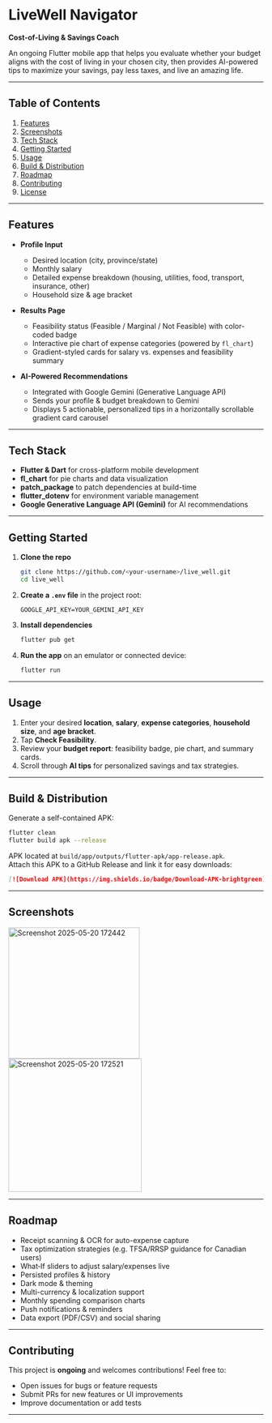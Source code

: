 # LiveWell Navigator

**Cost-of-Living & Savings Coach**

An ongoing Flutter mobile app that helps you evaluate whether your budget aligns with the cost of living in your chosen city, then provides AI-powered tips to maximize your savings, pay less taxes, and live an amazing life.

---

## Table of Contents
1. [Features](#features)
2. [Screenshots](#screenshots)
3. [Tech Stack](#tech-stack)
4. [Getting Started](#getting-started)
5. [Usage](#usage)
6. [Build & Distribution](#build--distribution)
7. [Roadmap](#roadmap)
8. [Contributing](#contributing)
9. [License](#license)

---

## Features
- **Profile Input**  
  - Desired location (city, province/state)  
  - Monthly salary  
  - Detailed expense breakdown (housing, utilities, food, transport, insurance, other)  
  - Household size & age bracket

- **Results Page**  
  - Feasibility status (Feasible / Marginal / Not Feasible) with color-coded badge  
  - Interactive pie chart of expense categories (powered by `fl_chart`)  
  - Gradient-styled cards for salary vs. expenses and feasibility summary

- **AI-Powered Recommendations**  
  - Integrated with Google Gemini (Generative Language API)  
  - Sends your profile & budget breakdown to Gemini  
  - Displays 5 actionable, personalized tips in a horizontally scrollable gradient card carousel

---

## Tech Stack
- **Flutter & Dart** for cross-platform mobile development  
- **fl_chart** for pie charts and data visualization  
- **patch_package** to patch dependencies at build-time  
- **flutter_dotenv** for environment variable management  
- **Google Generative Language API (Gemini)** for AI recommendations

---

## Getting Started
1. **Clone the repo**  
   ```bash
   git clone https://github.com/<your-username>/live_well.git
   cd live_well
   ```
2. **Create a `.env` file** in the project root:  
   ```env
   GOOGLE_API_KEY=YOUR_GEMINI_API_KEY
   ```
3. **Install dependencies**  
   ```bash
   flutter pub get
   ```
4. **Run the app** on an emulator or connected device:  
   ```bash
   flutter run
   ```

---

##  Usage
1. Enter your desired **location**, **salary**, **expense categories**, **household size**, and **age bracket**.  
2. Tap **Check Feasibility**.  
3. Review your **budget report**: feasibility badge, pie chart, and summary cards.  
4. Scroll through **AI tips** for personalized savings and tax strategies.

---

## Build & Distribution
Generate a self-contained APK:  
```bash
flutter clean
flutter build apk --release
```  
APK located at `build/app/outputs/flutter-apk/app-release.apk`.  
Attach this APK to a GitHub Release and link it for easy downloads:

```markdown
[![Download APK](https://img.shields.io/badge/Download-APK-brightgreen)](https://github.com/Nihalrt/live_well/releases/latest/download/app-release.apk)
```

---

## Screenshots
<img width="259" alt="Screenshot 2025-05-20 172442" src="https://github.com/user-attachments/assets/76928880-a8bb-47e7-a650-cfa5391f7d31" />
<img width="263" alt="Screenshot 2025-05-20 172521" src="https://github.com/user-attachments/assets/a514da90-2401-4df0-918b-a6e2a333ac70" />

---

## Roadmap
- Receipt scanning & OCR for auto-expense capture  
- Tax optimization strategies (e.g. TFSA/RRSP guidance for Canadian users)  
- What‑If sliders to adjust salary/expenses live  
- Persisted profiles & history  
- Dark mode & theming  
- Multi-currency & localization support  
- Monthly spending comparison charts  
- Push notifications & reminders  
- Data export (PDF/CSV) and social sharing  
---

## Contributing
This project is **ongoing** and welcomes contributions! Feel free to:
- Open issues for bugs or feature requests  
- Submit PRs for new features or UI improvements  
- Improve documentation or add tests

---

